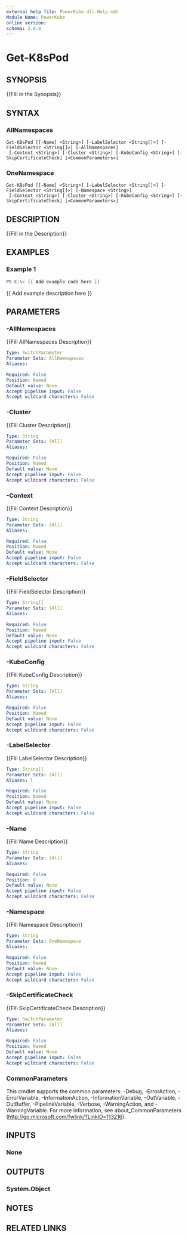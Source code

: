 ```yaml
---
external help file: PowerKube.dll-Help.xml
Module Name: PowerKube
online version:
schema: 2.0.0
---
```


# Get-K8sPod

## SYNOPSIS
{{Fill in the Synopsis}}

## SYNTAX

### AllNamespaces
```
Get-K8sPod [[-Name] <String>] [-LabelSelector <String[]>] [-FieldSelector <String[]>] [-AllNamespaces]
 [-Context <String>] [-Cluster <String>] [-KubeConfig <String>] [-SkipCertificateCheck] [<CommonParameters>]
```

### OneNamespace
```
Get-K8sPod [[-Name] <String>] [-LabelSelector <String[]>] [-FieldSelector <String[]>] [-Namespace <String>]
 [-Context <String>] [-Cluster <String>] [-KubeConfig <String>] [-SkipCertificateCheck] [<CommonParameters>]
```

## DESCRIPTION
{{Fill in the Description}}

## EXAMPLES

### Example 1
```powershell
PS C:\> {{ Add example code here }}
```

{{ Add example description here }}

## PARAMETERS

### -AllNamespaces
{{Fill AllNamespaces Description}}

```yaml
Type: SwitchParameter
Parameter Sets: AllNamespaces
Aliases:

Required: False
Position: Named
Default value: None
Accept pipeline input: False
Accept wildcard characters: False
```

### -Cluster
{{Fill Cluster Description}}

```yaml
Type: String
Parameter Sets: (All)
Aliases:

Required: False
Position: Named
Default value: None
Accept pipeline input: False
Accept wildcard characters: False
```

### -Context
{{Fill Context Description}}

```yaml
Type: String
Parameter Sets: (All)
Aliases:

Required: False
Position: Named
Default value: None
Accept pipeline input: False
Accept wildcard characters: False
```

### -FieldSelector
{{Fill FieldSelector Description}}

```yaml
Type: String[]
Parameter Sets: (All)
Aliases:

Required: False
Position: Named
Default value: None
Accept pipeline input: False
Accept wildcard characters: False
```

### -KubeConfig
{{Fill KubeConfig Description}}

```yaml
Type: String
Parameter Sets: (All)
Aliases:

Required: False
Position: Named
Default value: None
Accept pipeline input: False
Accept wildcard characters: False
```

### -LabelSelector
{{Fill LabelSelector Description}}

```yaml
Type: String[]
Parameter Sets: (All)
Aliases: l

Required: False
Position: Named
Default value: None
Accept pipeline input: False
Accept wildcard characters: False
```

### -Name
{{Fill Name Description}}

```yaml
Type: String
Parameter Sets: (All)
Aliases:

Required: False
Position: 0
Default value: None
Accept pipeline input: False
Accept wildcard characters: False
```

### -Namespace
{{Fill Namespace Description}}

```yaml
Type: String
Parameter Sets: OneNamespace
Aliases:

Required: False
Position: Named
Default value: None
Accept pipeline input: False
Accept wildcard characters: False
```

### -SkipCertificateCheck
{{Fill SkipCertificateCheck Description}}

```yaml
Type: SwitchParameter
Parameter Sets: (All)
Aliases:

Required: False
Position: Named
Default value: None
Accept pipeline input: False
Accept wildcard characters: False
```

### CommonParameters
This cmdlet supports the common parameters: -Debug, -ErrorAction, -ErrorVariable, -InformationAction, -InformationVariable, -OutVariable, -OutBuffer, -PipelineVariable, -Verbose, -WarningAction, and -WarningVariable.
For more information, see about_CommonParameters (http://go.microsoft.com/fwlink/?LinkID=113216).

## INPUTS

### None

## OUTPUTS

### System.Object
## NOTES

## RELATED LINKS
